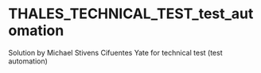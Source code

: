# THALES_TECHNICAL_TEST_test_automation
Solution by Michael Stivens Cifuentes Yate for technical test (test automation)
